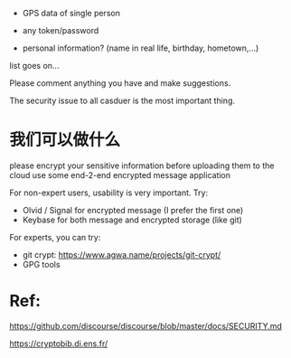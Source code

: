 - GPS data of single person

- any token/password

- personal information? (name in real life, birthday, hometown,...)

list goes on...

Please comment anything you have and make suggestions.

The security issue to all casduer is the most important thing.


# 我们可以做什么
please encrypt your sensitive information before uploading them to the cloud use some end-2-end encrypted message application

For non-expert users, usability is very important. Try:

- Olvid / Signal for encrypted message (I prefer the first one)
- Keybase for both message and encrypted storage (like git)

For experts, you can try:

- git crypt: https://www.agwa.name/projects/git-crypt/
- GPG tools

# Ref:

https://github.com/discourse/discourse/blob/master/docs/SECURITY.md

https://cryptobib.di.ens.fr/


